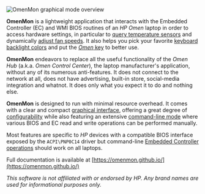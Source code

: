 ![OmenMon graphical mode overview](https://omenmon.github.io/pic/gui-overview.png)

**OmenMon** is a lightweight application that interacts with the Embedded Controller (EC) and WMI BIOS routines of an _HP Omen_ laptop in order to access hardware settings, in particular to [query temperature sensors](https://omenmon.github.io/gui#temperature) and dynamically [adjust fan speeds](https://omenmon.github.io/gui#fan-control). It also helps you pick your favorite [keyboard backlight colors](https://omenmon.github.io/gui#keyboard) and put the [_Omen_ key](https://omenmon.github.io/config#key) to better use.

**OmenMon** endeavors to replace all the useful functionality of the _Omen Hub_ (a.k.a. _Omen Control Center_), the laptop manufacturer's application, without any of its numerous anti-features. It does not connect to the network at all, does not have advertising, built-in store, social-media integration and whatnot. It does only what you expect it to do and nothing else.

**OmenMon** is designed to run with minimal resource overhead. It comes with a clear and compact [graphical interface](https://omenmon.github.io/gui), offering a great degree of [configurability](https://omenmon.github.io/config) while also featuring an extensive [command-line mode](https://omenmon.github.io/cli) where various BIOS and EC read and write operations can be performed manually. 

Most features are specific to _HP_ devices with a compatible BIOS interface exposed by the `ACPI\PNP0C14` driver but command-line [Embedded Controller operations](https://omenmon.github.io/cli#ec) should work on all laptops.

Full documentation is available at [https://omenmon.github.io/](https://omenmon.github.io/)

_This software is not affiliated with or endorsed by HP. Any brand names are used for informational purposes only._
